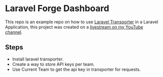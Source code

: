 # Laravel Forge Dashboard

This repo is an example repo on how to use [Laravel Transporter](https://github.com/JustSteveKing/laravel-transporter) in a Laravel Application, this project was created on a [livestream on my YouTube channel](https://youtu.be/7Vs3roHgL_c).

## Steps

- Install laravel transporter.
- Create a way to store API keys per team.
- Use Current Team to get the api key in transporter for requests.

